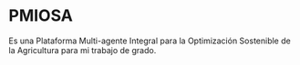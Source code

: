 # PMIOSA
Es una Plataforma Multi-agente Integral para la Optimización Sostenible de la Agricultura para mi trabajo de grado.
